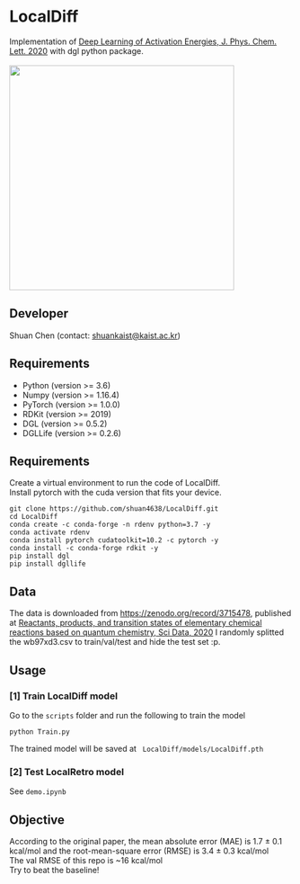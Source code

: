 # LocalDiff
Implementation of [Deep Learning of Activation Energies, J. Phys. Chem. Lett. 2020](https://pubs.acs.org/doi/10.1021/acs.jpclett.0c00500) with dgl python package.<br><br>
<img src="https://pubs.acs.org/cms/10.1021/acs.jpclett.0c00500/asset/images/large/jz0c00500_0001.jpeg" height="400">


## Developer
Shuan Chen (contact: shuankaist@kaist.ac.kr)<br>

## Requirements
* Python (version >= 3.6) 
* Numpy (version >= 1.16.4) 
* PyTorch (version >= 1.0.0) 
* RDKit (version >= 2019)
* DGL (version >= 0.5.2)
* DGLLife (version >= 0.2.6)

## Requirements
Create a virtual environment to run the code of LocalDiff.<br>
Install pytorch with the cuda version that fits your device.<br>
```
git clone https://github.com/shuan4638/LocalDiff.git
cd LocalDiff
conda create -c conda-forge -n rdenv python=3.7 -y
conda activate rdenv
conda install pytorch cudatoolkit=10.2 -c pytorch -y
conda install -c conda-forge rdkit -y
pip install dgl
pip install dgllife
```

## Data
The data is downloaded from https://zenodo.org/record/3715478, published at [Reactants, products, and transition states of elementary chemical reactions based on quantum chemistry, Sci Data, 2020](https://www.nature.com/articles/s41597-020-0460-4)
I randomly splitted the wb97xd3.csv to train/val/test and hide the test set :p.


## Usage

### [1] Train LocalDiff model
Go to the `scripts` folder and run the following to train the model
```
python Train.py
```
The trained model will be saved at ` LocalDiff/models/LocalDiff.pth`<br>

### [2] Test LocalRetro model
See `demo.ipynb`

## Objective
According to the original paper, the mean absolute error (MAE) is 1.7 ± 0.1 kcal/mol and the root-mean-square error (RMSE) is 3.4 ± 0.3 kcal/mol<br>
The val RMSE of this repo is ~16 kcal/mol<br>
Try to beat the baseline!
